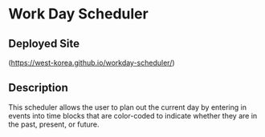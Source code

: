 # Work Day Scheduler

## Deployed Site

(https://west-korea.github.io/workday-scheduler/)

## Description

This scheduler allows the user to plan out the current day by entering in events into time blocks that are color-coded to indicate whether they are in the past, present, or future.